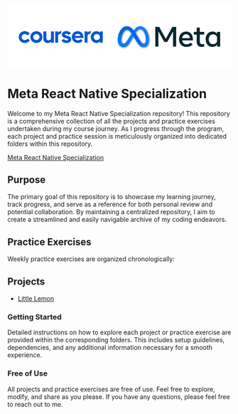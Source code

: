 ![Meta & Coursera](/static/meta.png)

# Meta React Native Specialization

Welcome to my Meta React Native Specialization repository! This repository is a comprehensive collection of all the projects and practice exercises undertaken during my course journey. As I progress through the program, each project and practice session is meticulously organized into dedicated folders within this repository.

[Meta React Native Specialization](https://www.coursera.org/specializations/meta-react-native) 

## Purpose

The primary goal of this repository is to showcase my learning journey, track progress, and serve as a reference for both personal review and potential collaboration. By maintaining a centralized repository, I aim to create a streamlined and easily navigable archive of my coding endeavors.

## Practice Exercises

Weekly practice exercises are organized chronologically:

## Projects
- [Little Lemon](https://github.com/kuraykaraaslan/MetaCoursera/tree/main/WeekOneLittleLemon)

### Getting Started

Detailed instructions on how to explore each project or practice exercise are provided within the corresponding folders. This includes setup guidelines, dependencies, and any additional information necessary for a smooth experience.

### Free of Use

All projects and practice exercises are free of use. Feel free to explore, modify, and share as you please. If you have any questions, please feel free to reach out to me.